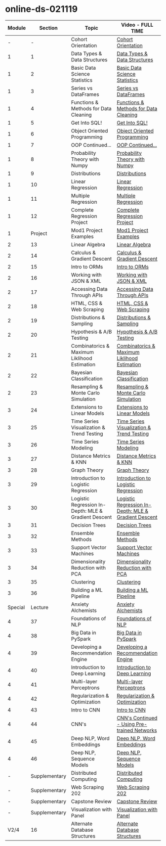 # online-ds-021119
| **Module** | **Section** | **Topic**       | **Video - FULL TIME**        | **Video - PART TIME** |
| ---------- | ----------- | --------------- | ---------------------------- | --------------------- |
| -          | -           | Cohort Orientation | [Cohort Orientation](https://youtu.be/-GltRwac6zw) | [Cohort Orientation](https://youtu.be/iTXcg9BCwzw) 
| 1          | 1           | Data Types & Data Structures | [Data Types & Data Structures](https://youtu.be/uqBofN6WZcU) | [Data Types & Data Structures](https://youtu.be/ZjSx2L8vBbI) 
| 1          | 2           | Basic Data Science Statistics | [Basic Data Science Statistics](https://youtu.be/uqBofN6WZcU) | [Basic Data Science Statistics]() 
| 1          | 3           | Series vs DataFrames | [Series vs DataFrames](https://youtu.be/QaaK6bOVgKo) | [Series vs DataFrames](https://youtu.be/DTVjtn_kmQ8) 
| 1          | 4           | Functions & Methods for Data Cleaning | [Functions & Methods for Data Cleaning](https://youtu.be/LZvQOfrYAZI) | [Data Types & Data Structures](https://youtu.be/y_2vIxo-IuA) 
| 1          | 5           | Get Into SQL! | [Get Into SQL!](https://youtu.be/-C5JvcCsvwg) | [Get Into SQL!](https://youtu.be/TCuLoGAuPOo) 
| 1          | 6           | Object Oriented Programming | [Object Oriented Programming](https://youtu.be/pN4BgBb2NrU) | [Object Oriented Programming]() 
| 1          | 7           | OOP Continued... | [OOP Continued...](https://youtu.be/5dexsSdvs5g) | [OOP Continued...](https://youtu.be/426GbeADm14) 
| 1          | 8           | Probability Theory with Numpy | [Probability Theory with Numpy](https://youtu.be/R7-HF-boJoU) | [Probability Theory with Numpy](https://youtu.be/T79xrRLL8kY) 
| 1          | 9           | Distributions | [Distributions](https://youtu.be/4U8AOf1RDLY) | [Distributions](https://youtu.be/SHHlOaKmIc8) 
| 1          | 10           | Linear Regression | [Linear Regression](https://youtu.be/HBHYTM_lBpA) | [Linear Regression](https://youtu.be/Vv0XiwawZU8)
| 1          | 11           | Multiple Regression | [Multiple Regression](https://youtu.be/BooKsUOq7Qk) | [Multiple Regression](https://youtu.be/vVLgZ6FTXEE) 
| 1          | 12           | Complete Regression Project | [Complete Regression Project](https://youtu.be/xpx1Czx7O64) | [Complete Regression Project](https://youtu.be/FsOm1yQ2JjM) 
| 1          | Project      | Mod1 Project Examples | [Mod1 Project Examples](https://youtu.be/QILZMUrVcsk) | [Mod1 Project Examples]()
| 2          | 13           | Linear Algebra | [Linear Algebra](https://youtu.be/DqbY1Ra0xro) | [Linear Algebra]()
| 2          | 14           | Calculus & Gradient Descent | [Calculus & Gradient Descent](https://youtu.be/SBhzvA03y64) | [Calculus & Gradient Descent](https://youtu.be/yaPptvOMrns)
| 2          | 15           | Intro to ORMs | [Intro to ORMs](https://youtu.be/8tygjzhsHIg) | [Intro to ORMs](https://youtu.be/MNj-NOkhtXs)
| 2          | 16           | Working with JSON & XML | [Working with JSON & XML](https://youtu.be/Kw6e-utq2os) | [Working with JSON & XML](https://youtu.be/EOhYT2_iuMY)
| 2          | 17           | Accessing Data Through APIs | [Accessing Data Through APIs](https://youtu.be/VpTXSsgI5lE) | [Accessing Data Through APIs](https://youtu.be/2eKZk9iN1zE)
| 2          | 18           | HTML, CSS & Web Scraping | [HTML, CSS & Web Scraping](https://youtu.be/6CnMbns5j4s) | [HTML, CSS & Web Scraping](https://youtu.be/No9k3CHs0fU)
| 2          | 19           | Distributions & Sampling | [Distributions & Sampling](https://youtu.be/czA__xdRywM) | [Distributions & Sampling](https://youtu.be/K3SZiy44qCA)
| 2          | 20           | Hypothesis & A/B Testing | [Hypothesis & A/B Testing](https://youtu.be/UsU2h73CjoU) | [Hypothesis & A/B Testing](https://youtu.be/EtqVnbcBkHk)
| 2          | 21           | Combinatorics & Maximum Liklihood Estimation | [Combinatorics & Maximum Liklihood Estimation](https://youtu.be/C9wao6q1FmA) | [Combinatorics & Maximum Liklihood Estimation](https://youtu.be/PACW82b64VQ)
| 2          | 22           | Bayesian Classification | [Bayesian Classification](https://youtu.be/CDYZgB73reI) | [Bayesian Classification](https://youtu.be/gIH6wWNsJtw)
| 2          | 23           | Resampling & Monte Carlo Simulation | [Resampling & Monte Carlo Simulation](https://youtu.be/UBtte80oKtQ) | [Resampling & Monte Carlo Simulation](https://youtu.be/0O05GTr_W3w)
| 3          | 24           | Extensions to Linear Models | [Extensions to Linear Models]() | [Extensions to Linear Models](https://youtu.be/AUsuYhdRLac)
| 3          | 25           | Time Series Visualization & Trend Testing | [Time Series Visualization & Trend Testing](https://youtu.be/P1qx1Qyuoio) | [Time Series Visualization & Trend Testing](https://youtu.be/Sg70vALNadQ)
| 3          | 26           | Time Series Modeling | [Time Series Modeling](https://youtu.be/aSc_gVR2Jso) | [Time Series Modeling](https://youtu.be/W9LE3T1tpZs)
| 3          | 27           | Distance Metrics & KNN | [Distance Metrics & KNN](https://youtu.be/YQ3sKO4FA2s) | [Distance Metrics & KNN]()
| 3          | 28           | Graph Theory | [Graph Theory]() | [Graph Theory]()
| 3          | 29           | Introduction to Logistic Regression | [Introduction to Logistic Regression](https://youtu.be/JBTDvRyMxjw) | [Introduction to Logistic Regression]()
| 3          | 30           | Logistic Regression In-Depth: MLE & Gradient Descent | [Logistic Regression In-Depth: MLE & Gradient Descent]() | [Logistic Regression In-Depth: MLE & Gradient Descent]()
| 3          | 31           | Decision Trees | [Decision Trees](https://youtu.be/3oLEpFD8Rww) | [Decision Trees]()
| 3          | 32           | Ensemble Methods | [Ensemble Methods](https://youtu.be/Vwcuw8Ripuc) | [Ensemble Methods]()
| 3          | 33           | Support Vector Machines | [Support Vector Machines](https://youtu.be/gr3rA1wJJgI) | [Support Vector Machines]()
| 3          | 34           | Dimensionality Reduction with PCA | [Dimensionality Reduction with PCA](https://youtu.be/aoJuLViJwEM) | [Dimensionality Reduction with PCA]()
| 3          | 35           | Clustering | [Clustering]() | [Clustering]()
| 3          | 36           | Building a ML Pipeline | [Building a ML Pipeline](https://youtu.be/Zw7BRIEK07E) | [Building a ML Pipeline]()
| Special    | Lecture      | Anxiety Alchemists | [Anxiety Alchemists](https://youtu.be/PoX7kappBbc) | [Anxiety Alchemists](https://youtu.be/PoX7kappBbc)
| 4          | 37           | Foundations of NLP | [Foundations of NLP](https://youtu.be/P_rZsyoQDn8) | [Foundations of NLP]()
| 4          | 38           | Big Data in PySpark | [Big Data in PySpark](https://youtu.be/P_rZsyoQDn8) | [Big Data in PySpark]()
| 4          | 39           | Developing a Recommendation Engine | [Developing a Recommendation Engine](https://youtu.be/mKthRvkfrT0) | [Developing a Recommendation Engine]()
| 4          | 40           | Introduction to Deep Learning | [Introduction to Deep Learning](https://youtu.be/iKD8dQ2uW3Q) | [Introduction to Deep Learning]()
| 4          | 41           | Multi-layer Perceptrons | [Multi-layer Perceptrons](https://youtu.be/HQFGeB1TtX8) | [Multi-layer Perceptrons]()
| 4          | 42           | Regularization & Optimization | [Regularization & Optimization](https://youtu.be/9Vd8C8et4ro) | [Regularization & Optimization]()
| 4          | 43           | Intro to CNN | [Intro to CNN](https://youtu.be/JW6ATu6qPm0) | [Intro to CNN]()
| 4          | 44           | CNN's | [CNN's Continued - Using Pre-trained Networks](https://youtu.be/caxpmCBuGP4) | [CNN's Continued - Using Pre-trained Networks]()
| 4          | 45           | Deep NLP, Word Embeddings | [Deep NLP, Word Embeddings](https://youtu.be/O3yA4gCZsxY) | [Deep NLP, Word Embeddings]()
| 4          | 46           | Deep NLP, Sequence Models | [Deep NLP, Sequence Models](https://youtu.be/5prmWSKrwOI) | [Deep NLP, Sequence Models]()
| -          | Supplementary| Distributed Computing | [Distributed Computing](https://youtu.be/YKndI-HwA90) | [Distributed Computing]()
| -          | Supplementary| Web Scraping 202 | [Web Scraping 202](https://youtu.be/kWcLEqVr2l8) | [Web Scraping 202]()
| -          | Supplementary| Capstone Review | [Capstone Review](https://youtu.be/xzxqSw05ZbQ) | [Capstone Review]()
| -          | Supplementary| Visualization with Panel | [Visualization with Panel](https://youtu.be/Z-l00DYUJT8) | [Visualization with Panel]()
| V2/4       | 16| Alternate Database Structures | [Alternate Database Structures](https://youtu.be/kWcLEqVr2l8) | [Alternater Database Structures](https://youtu.be/u9rHgWXVvBA)
